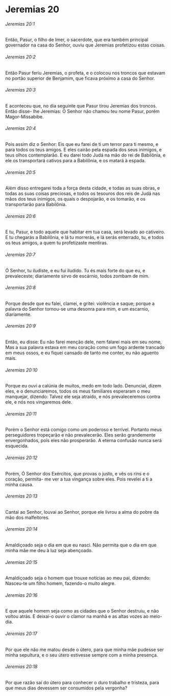 # Jeremias 20

###### Jeremias 20:1

Então, Pasur, o filho de Imer, o sacerdote, que era também principal governador na casa do Senhor, ouviu que Jeremias profetizou estas coisas.

###### Jeremias 20:2

Então Pasur feriu Jeremias, o profeta, e o colocou nos troncos que estavam no portão superior de Benjamim, que ficava próximo a casa do Senhor.

###### Jeremias 20:3

E aconteceu que, no dia seguinte que Pasur tirou Jeremias dos troncos. Então disse- lhe Jeremias: O Senhor não chamou teu nome Pasur, porém Magor-Missabibe.

###### Jeremias 20:4

Pois assim diz o Senhor: Eis que eu farei de ti um terror para ti mesmo, e para todos os teus amigos. E eles cairão pela espada dos seus inimigos, e teus olhos contemplarão. E eu darei todo Judá na mão do rei de Babilônia, e ele os transportará cativos para a Babilônia, e os matará à espada.

###### Jeremias 20:5

Além disso entregarei toda a força desta cidade, e todas as suas obras, e todas as suas coisas preciosas, e todos os tesouros dos reis de Judá nas mãos dos teus inimigos, os quais o despojarão, e os tomarão, e os transportarão para Babilônia.

###### Jeremias 20:6

E tu, Pasur, e todo aquele que habitar em tua casa, será levado ao cativeiro. E tu chegarás a Babilônia, e lá tu morrerás, e lá serás enterrado, tu, e todos os teus amigos, a quem tu profetizaste mentiras.

###### Jeremias 20:7

Ó Senhor, tu iludiste, e eu fui iludido. Tu és mais forte do que eu, e prevaleceste; diariamente sirvo de escárnio, todos zombam de mim.

###### Jeremias 20:8

Porque desde que eu falei, clamei, e gritei: violência e saque; porque a palavra do Senhor tornou-se uma desonra para mim, e um escarnio, diariamente.

###### Jeremias 20:9

Então, eu disse: Eu não farei menção dele, nem falarei mais em seu nome, Mas a sua palavra estava em meu coração como um fogo ardente trancado em meus ossos, e eu fiquei cansado de tanto me conter, eu não aguento mais.

###### Jeremias 20:10

Porque eu ouvi a calúnia de muitos, medo em todo lado. Denunciai, dizem eles, e o denunciaremos, todos os meus familiares esperaram o meu manquejar, dizendo: Talvez ele seja atraído, e nós prevaleceremos contra ele, e nós nos vingaremos dele.

###### Jeremias 20:11

Porém o Senhor está comigo como um poderoso e terrível. Portanto meus perseguidores tropeçarão e não prevalecerão. Eles serão grandemente envergonhados, pois eles não prosperarão. A eterna confusão nunca será esquecida.

###### Jeremias 20:12

Porém, Ó Senhor dos Exércitos, que provas o justo, e vês os rins e o coração, permita- me ver a tua vingança sobre eles. Pois revelei a ti a minha causa.

###### Jeremias 20:13

Cantai ao Senhor, louvai ao Senhor, porque ele livrou a alma do pobre da mão dos malfeitores.

###### Jeremias 20:14

Amaldiçoado seja o dia em que eu nasci. Não permita que o dia em que minha mãe me deu à luz seja abençoado.

###### Jeremias 20:15

Amaldiçoado seja o homem que trouxe notícias ao meu pai, dizendo: Nasceu-te um filho homem, fazendo-o muito alegre.

###### Jeremias 20:16

E que aquele homem seja como as cidades que o Senhor destruiu, e não voltou atrás. E deixai-o ouvir o clamor na manhã e as altas vozes ao meio-dia.

###### Jeremias 20:17

Por que ele não me matou desde o útero, para que minha mãe pudesse ser minha sepultura, e o seu útero estivesse sempre com a minha presença.

###### Jeremias 20:18

Por que razão saí do útero para conhecer o duro trabalho e tristeza, para que meus dias devessem ser consumidos pela vergonha?

